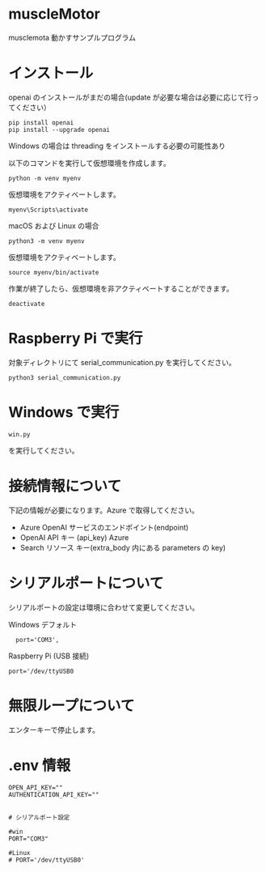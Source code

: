 # muscleMotor

musclemota 動かすサンプルプログラム

# インストール

openai のインストールがまだの場合(update が必要な場合は必要に応じて行ってください）

    pip install openai
    pip install --upgrade openai

Windows の場合は threading をインストールする必要の可能性あり

以下のコマンドを実行して仮想環境を作成します。

    python -m venv myenv

仮想環境をアクティベートします。

    myenv\Scripts\activate

macOS および Linux の場合

    python3 -m venv myenv

仮想環境をアクティベートします。

    source myenv/bin/activate

作業が終了したら、仮想環境を非アクティベートすることができます。

    deactivate

# Raspberry Pi で実行

対象ディレクトリにて serial_communication.py を実行してください。

    python3 serial_communication.py

# Windows で実行

    win.py

を実行してください。

# 接続情報について

下記の情報が必要になります。Azure で取得してください。

- Azure OpenAI サービスのエンドポイント(endpoint)
- OpenAI API キー (api_key) Azure
- Search リソース キー(extra_body 内にある parameters の key)

# シリアルポートについて

シリアルポートの設定は環境に合わせて変更してください。

Windows デフォルト

      port='COM3',

Raspberry Pi (USB 接続)

    port='/dev/ttyUSB0

# 無限ループについて

エンターキーで停止します。

# .env 情報

    OPEN_API_KEY=""
    AUTHENTICATION_API_KEY=""


    # シリアルポート設定

    #win
    PORT="COM3"

    #Linux
    # PORT='/dev/ttyUSB0'
